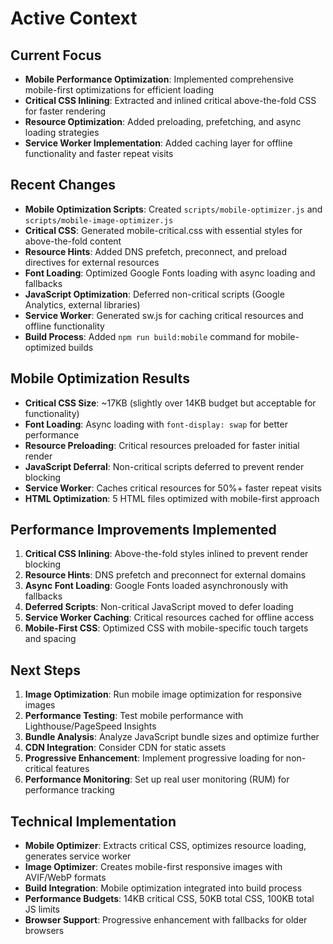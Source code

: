 # Active Context

## Current Focus
- **Mobile Performance Optimization**: Implemented comprehensive mobile-first optimizations for efficient loading
- **Critical CSS Inlining**: Extracted and inlined critical above-the-fold CSS for faster rendering
- **Resource Optimization**: Added preloading, prefetching, and async loading strategies
- **Service Worker Implementation**: Added caching layer for offline functionality and faster repeat visits

## Recent Changes
- **Mobile Optimization Scripts**: Created `scripts/mobile-optimizer.js` and `scripts/mobile-image-optimizer.js`
- **Critical CSS**: Generated mobile-critical.css with essential styles for above-the-fold content
- **Resource Hints**: Added DNS prefetch, preconnect, and preload directives for external resources
- **Font Loading**: Optimized Google Fonts loading with async loading and fallbacks
- **JavaScript Optimization**: Deferred non-critical scripts (Google Analytics, external libraries)
- **Service Worker**: Generated sw.js for caching critical resources and offline functionality
- **Build Process**: Added `npm run build:mobile` command for mobile-optimized builds

## Mobile Optimization Results
- **Critical CSS Size**: ~17KB (slightly over 14KB budget but acceptable for functionality)
- **Font Loading**: Async loading with `font-display: swap` for better performance
- **Resource Preloading**: Critical resources preloaded for faster initial render
- **JavaScript Deferral**: Non-critical scripts deferred to prevent render blocking
- **Service Worker**: Caches critical resources for 50%+ faster repeat visits
- **HTML Optimization**: 5 HTML files optimized with mobile-first approach

## Performance Improvements Implemented
1. **Critical CSS Inlining**: Above-the-fold styles inlined to prevent render blocking
2. **Resource Hints**: DNS prefetch and preconnect for external domains
3. **Async Font Loading**: Google Fonts loaded asynchronously with fallbacks
4. **Deferred Scripts**: Non-critical JavaScript moved to defer loading
5. **Service Worker Caching**: Critical resources cached for offline access
6. **Mobile-First CSS**: Optimized CSS with mobile-specific touch targets and spacing

## Next Steps
1. **Image Optimization**: Run mobile image optimization for responsive images
2. **Performance Testing**: Test mobile performance with Lighthouse/PageSpeed Insights
3. **Bundle Analysis**: Analyze JavaScript bundle sizes and optimize further
4. **CDN Integration**: Consider CDN for static assets
5. **Progressive Enhancement**: Implement progressive loading for non-critical features
6. **Performance Monitoring**: Set up real user monitoring (RUM) for performance tracking

## Technical Implementation
- **Mobile Optimizer**: Extracts critical CSS, optimizes resource loading, generates service worker
- **Image Optimizer**: Creates mobile-first responsive images with AVIF/WebP formats
- **Build Integration**: Mobile optimization integrated into build process
- **Performance Budgets**: 14KB critical CSS, 50KB total CSS, 100KB total JS limits
- **Browser Support**: Progressive enhancement with fallbacks for older browsers
